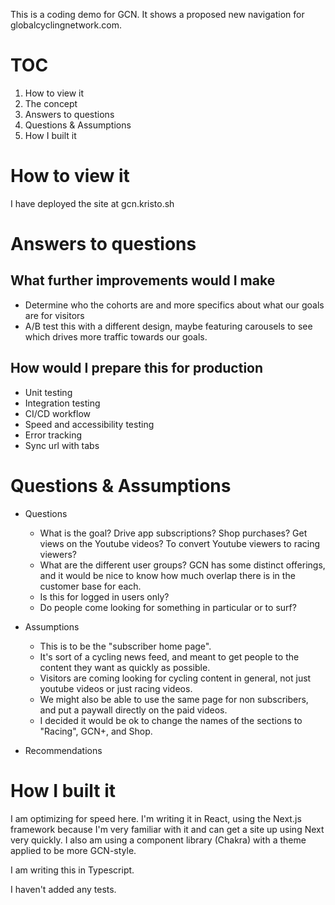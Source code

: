 This is a coding demo for GCN. It shows a proposed new navigation for globalcyclingnetwork.com. 

# TOC
1. How to view it
1. The concept
1. Answers to questions
1. Questions & Assumptions
1. How I built it

# How to view it

I have deployed the site at gcn.kristo.sh
# Answers to questions

## What further improvements would I make

- Determine who the cohorts are and more specifics about what our goals are for visitors
- A/B test this with a different design, maybe featuring carousels to see which drives more traffic towards our goals.

## How would I prepare this for production

- Unit testing
- Integration testing
- CI/CD workflow
- Speed and accessibility testing
- Error tracking
- Sync url with tabs

# Questions & Assumptions

- Questions
  - What is the goal? Drive app subscriptions? Shop purchases? Get views on the Youtube videos? To convert Youtube viewers to racing viewers?
  - What are the different user groups? GCN has some distinct offerings, and it would be nice to know how much overlap there is in the customer base for each.
  - Is this for logged in users only?
  - Do people come looking for something in particular or to surf?

- Assumptions
  - This is to be the "subscriber home page".
  - It's sort of a cycling news feed, and meant to get people to the content they want as quickly as possible. 
  - Visitors are coming looking for cycling content in general, not just youtube videos or just racing videos.
  - We might also be able to use the same page for non subscribers, and put a paywall directly on the paid videos. 
  - I decided it would be ok to change the names of the sections to "Racing", GCN+, and Shop.

- Recommendations

# How I built it

I am optimizing for speed here. I'm writing it in React, using the Next.js framework because I'm very familiar with it and can get a site up using Next very quickly. I also am using a component library (Chakra) with a theme applied to be more GCN-style. 

I am writing this in Typescript.

I haven't added any tests.

